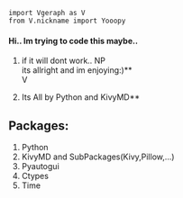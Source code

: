 `import Vgeraph as V`   
`from V.nickname import Yooopy`

#### Hi.. Im trying to code this maybe..     
1. if it will dont work.. NP   
its allright and im enjoying:)**  
    V   
    
    
2. Its All by Python and KivyMD**    
    
## Packages: 
1. Python
2. KivyMD and SubPackages(Kivy,Pillow,...)
3. Pyautogui
4. Ctypes
5. Time
